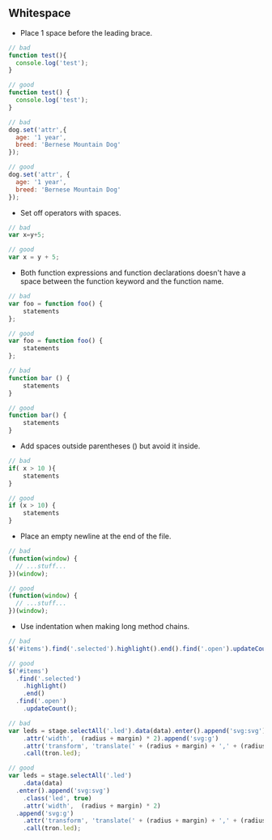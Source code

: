 ## Whitespace

- Place 1 space before the leading brace.

```javascript
// bad
function test(){
  console.log('test');
}

// good
function test() {
  console.log('test');
}

// bad
dog.set('attr',{
  age: '1 year',
  breed: 'Bernese Mountain Dog'
});

// good
dog.set('attr', {
  age: '1 year',
  breed: 'Bernese Mountain Dog'
});
```

- Set off operators with spaces.

```javascript
// bad
var x=y+5;

// good
var x = y + 5;
```

- Both function expressions and function declarations doesn't have a space between the function keyword and the function name.

```javascript
// bad
var foo = function foo() {
    statements
};

// good
var foo = function foo() {
    statements
};

// bad
function bar () {
    statements
}

// good
function bar() {
    statements
}
```

- Add spaces outside parentheses () but avoid it inside.

```javascript
// bad
if( x > 10 ){
    statements
}

// good
if (x > 10) {
    statements
}
```

- Place an empty newline at the end of the file.

```javascript
// bad
(function(window) {
  // ...stuff...
})(window);
```

```javascript
// good
(function(window) {
  // ...stuff...
})(window);

```

- Use indentation when making long method chains.

```javascript
// bad
$('#items').find('.selected').highlight().end().find('.open').updateCount();

// good
$('#items')
  .find('.selected')
    .highlight()
    .end()
  .find('.open')
    .updateCount();

// bad
var leds = stage.selectAll('.led').data(data).enter().append('svg:svg').class('led', true)
    .attr('width',  (radius + margin) * 2).append('svg:g')
    .attr('transform', 'translate(' + (radius + margin) + ',' + (radius + margin) + ')')
    .call(tron.led);

// good
var leds = stage.selectAll('.led')
    .data(data)
  .enter().append('svg:svg')
    .class('led', true)
    .attr('width',  (radius + margin) * 2)
  .append('svg:g')
    .attr('transform', 'translate(' + (radius + margin) + ',' + (radius + margin) + ')')
    .call(tron.led);
```